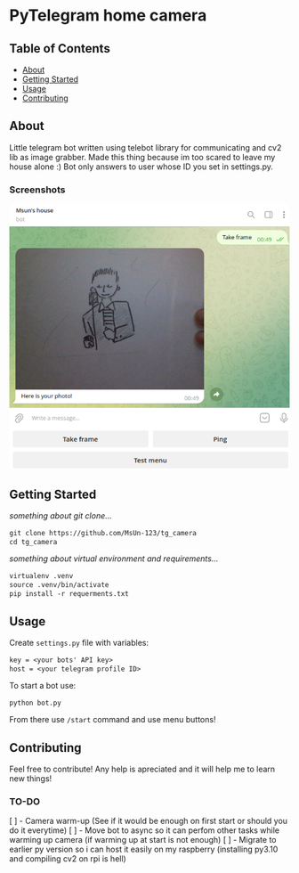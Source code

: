 # PyTelegram home camera

## Table of Contents

- [About](#about)
- [Getting Started](#getting_started)
- [Usage](#usage)
- [Contributing](#contributing)

## About <a name = "about"></a>

Little telegram bot written using telebot library for communicating and cv2 lib as image grabber. Made this thing because im too scared to leave my house alone :) Bot only answers to user whose ID you set in settings.py. 

### Screenshots

![Definetly not rickroll](screenshot-1.png)


## Getting Started<a name = "getting_started"></a>

*something about git clone...*
```
git clone https://github.com/MsUn-123/tg_camera
cd tg_camera
```

*something about virtual environment and requirements...*
```
virtualenv .venv
source .venv/bin/activate
pip install -r requerments.txt
```

## Usage <a name = "usage"></a>

Create `settings.py` file with variables:
```
key = <your bots' API key>
host = <your telegram profile ID>
```

To start a bot use: 
```
python bot.py
```
From there use `/start` command and use menu buttons!

## Contributing <a name = "contributing"></a>

Feel free to contribute! Any help is apreciated and it will help me to learn new things!

### TO-DO

[ ] - Camera warm-up (See if it would be enough on first start or  should you do it everytime)
  [ ] - Move bot to async so it can perfom other tasks while warming up camera (if warming up at start is not enough)
[ ] - Migrate to earlier py version so i can host it easily on my raspberry (installing py3.10 and compiling cv2 on rpi is hell)
